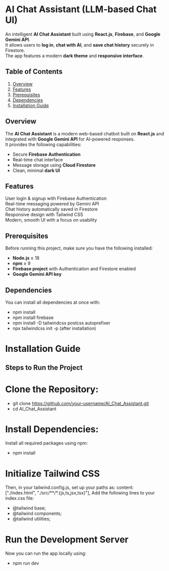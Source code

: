 # AI Chat Assistant (LLM-based Chat UI)

An intelligent **AI Chat Assistant** built using **React.js**, **Firebase**, and **Google Gemini API**.  
It allows users to **log in**, **chat with AI**, and **save chat history** securely in Firestore.  
The app features a modern **dark theme** and **responsive interface**.


## Table of Contents
1. [Overview](#-overview)
2. [Features](#-features)
3. [Prerequisites](#-prerequisites)
4. [Dependencies](#-dependencies)
5. [Installation Guide](#-installation-guide)

## Overview
The **AI Chat Assistant** is a modern web-based chatbot built on **React.js** and integrated with **Google Gemini API** for AI-powered responses.  
It provides the following capabilities:
- Secure **Firebase Authentication**
- Real-time chat interface
- Message storage using **Cloud Firestore**
- Clean, minimal **dark UI**


## Features
User login & signup with Firebase Authentication  
Real-time messaging powered by Gemini API  
Chat history automatically saved in Firestore  
Responsive design with Tailwind CSS  
Modern, smooth UI with a focus on usability  


## Prerequisites
Before running this project, make sure you have the following installed:
- **Node.js** ≥ 18  
- **npm** ≥ 9  
- **Firebase project** with Authentication and Firestore enabled  
- **Google Gemini API key**  


## Dependencies
You can install all dependencies at once with:
- npm install
- npm install firebase
- npm install -D tailwindcss postcss autoprefixer
- npx tailwindcss init -p (after installation)

# Installation Guide
## Steps to Run the Project

# Clone the Repository:
- git clone https://github.com/your-username/AI_Chat_Assistant.git
- cd AI_Chat_Assistant

# Install Dependencies:
Install all required packages using npm:
- npm install

# Initialize Tailwind CSS
Then, in your tailwind.config.js, set up your paths as:
content: ["./index.html", "./src/**/*.{js,ts,jsx,tsx}"],
Add the following lines to your index.css file:
- @tailwind base;
- @tailwind components;
- @tailwind utilities;

# Run the Development Server
Now you can run the app locally using:
- npm run dev
